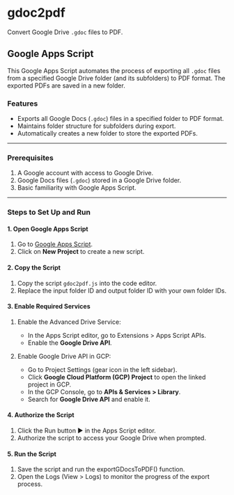 # gdoc2pdf

Convert Google Drive `.gdoc` files to PDF.

## Google Apps Script

This Google Apps Script automates the process of exporting all `.gdoc` files from a specified Google Drive folder (and its subfolders) to PDF format. The exported PDFs are saved in a new folder.

### Features

- Exports all Google Docs (`.gdoc`) files in a specified folder to PDF format.
- Maintains folder structure for subfolders during export.
- Automatically creates a new folder to store the exported PDFs.

---

### Prerequisites

1. A Google account with access to Google Drive.
2. Google Docs files (`.gdoc`) stored in a Google Drive folder.
3. Basic familiarity with Google Apps Script.

---

### Steps to Set Up and Run

#### 1. Open Google Apps Script

1. Go to [Google Apps Script](https://script.google.com/).
2. Click on **New Project** to create a new script.

#### 2. Copy the Script

1. Copy the script `gdoc2pdf.js` into the code editor.
1. Replace the input folder ID and output folder ID with your own folder IDs.

#### 3. Enable Required Services

1.	Enable the Advanced Drive Service:

    * In the Apps Script editor, go to Extensions > Apps Script APIs.
    * Enable the **Google Drive API**.

1.	Enable Google Drive API in GCP:

    * Go to Project Settings (gear icon in the left sidebar).
    * Click **Google Cloud Platform (GCP) Project** to open the linked project in GCP.
    * In the GCP Console, go to **APIs & Services > Library**.
    * Search for **Google Drive API** and enable it.

#### 4. Authorize the Script

1. Click the Run button ▶️ in the Apps Script editor.
1. Authorize the script to access your Google Drive when prompted.

#### 5. Run the Script

1. Save the script and run the exportGDocsToPDF() function.
1. Open the Logs (View > Logs) to monitor the progress of the export process.
